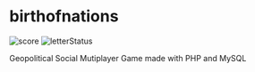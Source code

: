 # birthofnations
![score](https://api.codiga.io/project/16824/score/svg) ![letterStatus](https://api.codiga.io/project/16824/status/svg)

Geopolitical Social Mutiplayer Game made with PHP and MySQL

